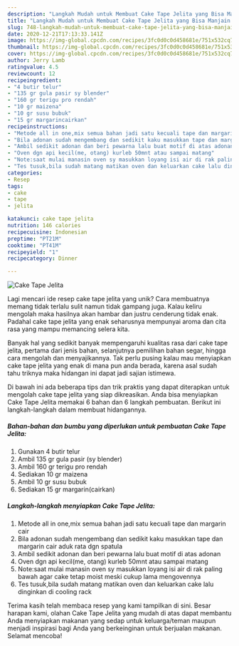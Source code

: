 ```yaml
---
description: "Langkah Mudah untuk Membuat Cake Tape Jelita yang Bisa Manjain Lidah"
title: "Langkah Mudah untuk Membuat Cake Tape Jelita yang Bisa Manjain Lidah"
slug: 748-langkah-mudah-untuk-membuat-cake-tape-jelita-yang-bisa-manjain-lidah
date: 2020-12-21T17:13:33.141Z
image: https://img-global.cpcdn.com/recipes/3fc0d0c0d458681e/751x532cq70/cake-tape-jelita-foto-resep-utama.jpg
thumbnail: https://img-global.cpcdn.com/recipes/3fc0d0c0d458681e/751x532cq70/cake-tape-jelita-foto-resep-utama.jpg
cover: https://img-global.cpcdn.com/recipes/3fc0d0c0d458681e/751x532cq70/cake-tape-jelita-foto-resep-utama.jpg
author: Jerry Lamb
ratingvalue: 4.5
reviewcount: 12
recipeingredient:
- "4 butir telur"
- "135 gr gula pasir sy blender"
- "160 gr terigu pro rendah"
- "10 gr maizena"
- "10 gr susu bubuk"
- "15 gr margarincairkan"
recipeinstructions:
- "Metode all in one,mix semua bahan jadi satu kecuali tape dan margarin cair"
- "Bila adonan sudah mengembang dan sedikit kaku masukkan tape dan margarin cair aduk rata dgn spatula"
- "Ambil sedikit adonan dan beri pewarna lalu buat motif di atas adonan"
- "Oven dgn api kecil(me, otang) kurleb 50mnt atau sampai matang"
- "Note:saat mulai manasin oven sy masukkan loyang isi air di rak paling bawah agar cake tetap moist meski cukup lama mengovennya"
- "Tes tusuk,bila sudah matang matikan oven dan keluarkan cake lalu dinginkan di cooling rack"
categories:
- Resep
tags:
- cake
- tape
- jelita

katakunci: cake tape jelita 
nutrition: 146 calories
recipecuisine: Indonesian
preptime: "PT21M"
cooktime: "PT41M"
recipeyield: "1"
recipecategory: Dinner

---
```



![Cake Tape Jelita](https://img-global.cpcdn.com/recipes/3fc0d0c0d458681e/751x532cq70/cake-tape-jelita-foto-resep-utama.jpg)

Lagi mencari ide resep cake tape jelita yang unik? Cara membuatnya memang tidak terlalu sulit namun tidak gampang juga. Kalau keliru mengolah maka hasilnya akan hambar dan justru cenderung tidak enak. Padahal cake tape jelita yang enak seharusnya mempunyai aroma dan cita rasa yang mampu memancing selera kita.

Banyak hal yang sedikit banyak mempengaruhi kualitas rasa dari cake tape jelita, pertama dari jenis bahan, selanjutnya pemilihan bahan segar, hingga cara mengolah dan menyajikannya. Tak perlu pusing kalau mau menyiapkan cake tape jelita yang enak di mana pun anda berada, karena asal sudah tahu triknya maka hidangan ini dapat jadi sajian istimewa.




Di bawah ini ada beberapa tips dan trik praktis yang dapat diterapkan untuk mengolah cake tape jelita yang siap dikreasikan. Anda bisa menyiapkan Cake Tape Jelita memakai 6 bahan dan 6 langkah pembuatan. Berikut ini langkah-langkah dalam membuat hidangannya.

<!--inarticleads1-->

##### Bahan-bahan dan bumbu yang diperlukan untuk pembuatan Cake Tape Jelita:

1. Gunakan 4 butir telur
1. Ambil 135 gr gula pasir (sy blender)
1. Ambil 160 gr terigu pro rendah
1. Sediakan 10 gr maizena
1. Ambil 10 gr susu bubuk
1. Sediakan 15 gr margarin(cairkan)




<!--inarticleads2-->

##### Langkah-langkah menyiapkan Cake Tape Jelita:

1. Metode all in one,mix semua bahan jadi satu kecuali tape dan margarin cair
1. Bila adonan sudah mengembang dan sedikit kaku masukkan tape dan margarin cair aduk rata dgn spatula
1. Ambil sedikit adonan dan beri pewarna lalu buat motif di atas adonan
1. Oven dgn api kecil(me, otang) kurleb 50mnt atau sampai matang
1. Note:saat mulai manasin oven sy masukkan loyang isi air di rak paling bawah agar cake tetap moist meski cukup lama mengovennya
1. Tes tusuk,bila sudah matang matikan oven dan keluarkan cake lalu dinginkan di cooling rack




Terima kasih telah membaca resep yang kami tampilkan di sini. Besar harapan kami, olahan Cake Tape Jelita yang mudah di atas dapat membantu Anda menyiapkan makanan yang sedap untuk keluarga/teman maupun menjadi inspirasi bagi Anda yang berkeinginan untuk berjualan makanan. Selamat mencoba!
